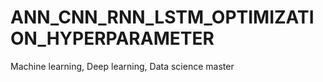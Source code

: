 # ANN_CNN_RNN_LSTM_OPTIMIZATION_HYPERPARAMETER
Machine learning, Deep learning, Data science master
